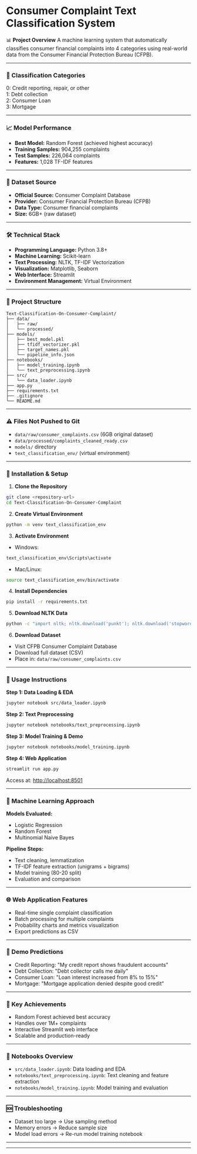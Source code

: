 # Consumer Complaint Text Classification System

📊 **Project Overview**
A machine learning system that automatically classifies consumer financial complaints into 4 categories using real-world data from the Consumer Financial Protection Bureau (CFPB).

---

### 🎯 Classification Categories
0: Credit reporting, repair, or other  
1: Debt collection  
2: Consumer Loan  
3: Mortgage  

---

### 📈 Model Performance
- **Best Model:** Random Forest (achieved highest accuracy)  
- **Training Samples:** 904,255 complaints  
- **Test Samples:** 226,064 complaints  
- **Features:** 1,028 TF-IDF features  

---

### 🔗 Dataset Source
- **Official Source:** Consumer Complaint Database  
- **Provider:** Consumer Financial Protection Bureau (CFPB)  
- **Data Type:** Consumer financial complaints  
- **Size:** 6GB+ (raw dataset)

---

### 🛠️ Technical Stack
- **Programming Language:** Python 3.8+  
- **Machine Learning:** Scikit-learn  
- **Text Processing:** NLTK, TF-IDF Vectorization  
- **Visualization:** Matplotlib, Seaborn  
- **Web Interface:** Streamlit  
- **Environment Management:** Virtual Environment  

---

### 📁 Project Structure
```
Text-Classification-On-Consumer-Complaint/
├── data/
│   ├── raw/
│   └── processed/
├── models/
│   ├── best_model.pkl
│   ├── tfidf_vectorizer.pkl
│   ├── target_names.pkl
│   └── pipeline_info.json
├── notebooks/
│   ├── model_training.ipynb
│   └── text_preprocessing.ipynb
├── src/
│   └── data_loader.ipynb
├── app.py
├── requirements.txt
├── .gitignore
└── README.md
```

---

### ⚠️ Files Not Pushed to Git
- `data/raw/consumer_complaints.csv` (6GB original dataset)  
- `data/processed/complaints_cleaned_ready.csv`  
- `models/` directory  
- `text_classification_env/` (virtual environment)

---

### 🚀 Installation & Setup
1. **Clone the Repository**
```bash
git clone <repository-url>
cd Text-Classification-On-Consumer-Complaint
```
2. **Create Virtual Environment**
```bash
python -m venv text_classification_env
```
3. **Activate Environment**
- Windows:
```bash
text_classification_env\Scripts\activate
```
- Mac/Linux:
```bash
source text_classification_env/bin/activate
```
4. **Install Dependencies**
```bash
pip install -r requirements.txt
```
5. **Download NLTK Data**
```bash
python -c "import nltk; nltk.download('punkt'); nltk.download('stopwords'); nltk.download('wordnet')"
```
6. **Download Dataset**
- Visit CFPB Consumer Complaint Database  
- Download full dataset (CSV)  
- Place in: `data/raw/consumer_complaints.csv`

---

### 🔧 Usage Instructions
**Step 1: Data Loading & EDA**
```bash
jupyter notebook src/data_loader.ipynb
```
**Step 2: Text Preprocessing**
```bash
jupyter notebook notebooks/text_preprocessing.ipynb
```
**Step 3: Model Training & Demo**
```bash
jupyter notebook notebooks/model_training.ipynb
```
**Step 4: Web Application**
```bash
streamlit run app.py
```
Access at: [http://localhost:8501](http://localhost:8501)

---

### 🧠 Machine Learning Approach
**Models Evaluated:**
- Logistic Regression  
- Random Forest  
- Multinomial Naive Bayes  

**Pipeline Steps:**
- Text cleaning, lemmatization  
- TF-IDF feature extraction (unigrams + bigrams)  
- Model training (80-20 split)  
- Evaluation and comparison  

---

### 🌐 Web Application Features
- Real-time single complaint classification  
- Batch processing for multiple complaints  
- Probability charts and metrics visualization  
- Export predictions as CSV  

---

### 🔮 Demo Predictions
- Credit Reporting: "My credit report shows fraudulent accounts"  
- Debt Collection: "Debt collector calls me daily"  
- Consumer Loan: "Loan interest increased from 8% to 15%"  
- Mortgage: "Mortgage application denied despite good credit"  

---

### 🎯 Key Achievements
- Random Forest achieved best accuracy  
- Handles over 1M+ complaints  
- Interactive Streamlit web interface  
- Scalable and production-ready  

---

### 📝 Notebooks Overview
- `src/data_loader.ipynb`: Data loading and EDA  
- `notebooks/text_preprocessing.ipynb`: Text cleaning and feature extraction  
- `notebooks/model_training.ipynb`: Model training and evaluation  

---

### 🆘 Troubleshooting
- Dataset too large → Use sampling method  
- Memory errors → Reduce sample size  
- Model load errors → Re-run model training notebook  

---


---

